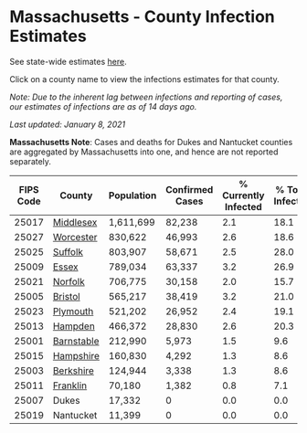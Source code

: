 # Massachusetts - County Infection Estimates

See state-wide estimates [here](/infections/us-ma).

Click on a county name to view the infections estimates for that county.

*Note: Due to the inherent lag between infections and reporting of cases, our estimates of infections are as of 14 days ago.*

*Last updated: January 8, 2021*

**Massachusetts Note**: Cases and deaths for Dukes and Nantucket counties are aggregated by Massachusetts into one, and hence are not reported separately.

|   FIPS Code |                   County |   Population |   Confirmed Cases |   % Currently Infected |   % Total Infected |
|-------------|--------------------------|--------------|-------------------|------------------------|--------------------|
|       25017 |   [Middlesex](middlesex) |    1,611,699 |            82,238 |                    2.1 |               18.1 |
|       25027 |   [Worcester](worcester) |      830,622 |            46,993 |                    2.6 |               18.6 |
|       25025 |       [Suffolk](suffolk) |      803,907 |            58,671 |                    2.5 |               28.0 |
|       25009 |           [Essex](essex) |      789,034 |            63,337 |                    3.2 |               26.9 |
|       25021 |       [Norfolk](norfolk) |      706,775 |            30,158 |                    2.0 |               15.7 |
|       25005 |       [Bristol](bristol) |      565,217 |            38,419 |                    3.2 |               21.0 |
|       25023 |     [Plymouth](plymouth) |      521,202 |            26,952 |                    2.4 |               19.1 |
|       25013 |       [Hampden](hampden) |      466,372 |            28,830 |                    2.6 |               20.3 |
|       25001 | [Barnstable](barnstable) |      212,990 |             5,973 |                    1.5 |                9.6 |
|       25015 |   [Hampshire](hampshire) |      160,830 |             4,292 |                    1.3 |                8.6 |
|       25003 |   [Berkshire](berkshire) |      124,944 |             3,338 |                    1.3 |                8.6 |
|       25011 |     [Franklin](franklin) |       70,180 |             1,382 |                    0.8 |                7.1 |
|       25007 |                    Dukes |       17,332 |                 0 |                    0.0 |                0.0 |
|       25019 |                Nantucket |       11,399 |                 0 |                    0.0 |                0.0 |